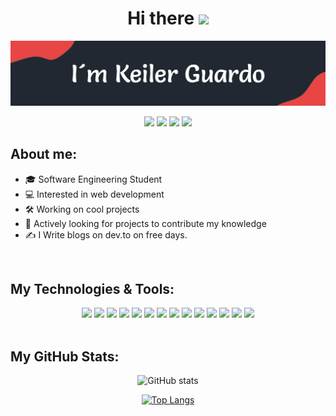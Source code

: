 <div align="center">
<h1>Hi there <img src="https://media.giphy.com/media/hvRJCLFzcasrR4ia7z/giphy.gif" width="25px"></h1>
<img src="https://raw.githubusercontent.com/Kelex21/kelex21/main/assets/images/header-1.png?raw=true">
</div>

<div align="center">

<a href="https://www.linkedin.com/in/keiler-guardo-herrera-b68769173/" target="_blank"><img src="https://shields.io/badge/linkedin-222831?logo=linkedin&style=flat-square&logoColor=E84545"></a>
<a href="https://twitter.com/KelexG21" target="_blank"><img src="https://shields.io/badge/Twitter-222831?logo=twitter&style=flat-square&logoColor=E84545"></a>
<a href="https://www.instagram.com/kelexg21" target="_blank"><img src="https://shields.io/badge/Instagram-222831?logo=instagram&style=flat-square&logoColor=E84545"></a>
<a href="https://dev.to/kelex21" target="_blank"><img src="https://shields.io/badge/Dev.to-222831?logo=dev.to&style=flat-square&logoColor=E84545"></a>

</div>

## About me:

- 🎓 Software Engineering Student
- 💻 Interested in web development
- 🛠️ Working on cool projects 
- 📡 Actively looking for projects to contribute my knowledge
- ✍️ I Write blogs on dev.to on free days.

<br />

## My Technologies & Tools:

<div align="center">

<img src="https://shields.io/badge/HTML-222831?logo=html5&style=flat-square&logoColor=E84545">
<img src="https://shields.io/badge/CSS-222831?logo=CSS3&style=flat-square&logoColor=E84545">
<img src="https://shields.io/badge/SCSS-222831?logo=Sass&style=flat-square&logoColor=E84545">
<img src="https://shields.io/badge/Javascript-222831?logo=javascript&style=flat-square&logoColor=E84545">
<img src="https://shields.io/badge/Dart-222831?logo=Dart&style=flat-square&logoColor=E84545">
<img src="https://shields.io/badge/Flutter-222831?logo=Flutter&style=flat-square&logoColor=E84545">
<img src="https://shields.io/badge/SQL-222831?logo=MySQL&style=flat-square&logoColor=E84545">
<img src="https://shields.io/badge/Linux-222831?logo=Linux&style=flat-square&logoColor=E84545">
<img src="https://shields.io/badge/Bash-222831?logo=GNU%20Bash&style=flat-square&logoColor=E84545">
<img src="https://shields.io/badge/Git-222831?logo=git&style=flat-square&logoColor=E84545">
<img src="https://shields.io/badge/GitHub-222831?logo=GitHub&style=flat-square&logoColor=E84545">
<img src="https://shields.io/badge/Markdown-222831?logo=Markdown&style=flat-square&logoColor=E84545">
<img src="https://shields.io/badge/Adobe%20XD-222831?logo=Adobe%20XD&style=flat-square&logoColor=E84545">
<img src="https://shields.io/badge/VS%20Code-222831?logo=Visual%20Studio%20Code&style=flat-square&logoColor=E84545">



</div>

<br />

## My GitHub Stats:

<div align="center">

![GitHub stats](https://github-readme-stats.vercel.app/api?username=Kelex21&show_icons=true&count_private=true&include_all_commits=false&hide_title=true&bg_color=222831&text_color=FFFFFF&icon_color=e84545&hide_border=false&theme=kacho_ga)

[![Top Langs](https://github-readme-stats.vercel.app/api/top-langs/?username=Kelex21&layout=compact&hide_title=true&langs_count=6&bg_color=222831&text_color=FFFFFF&hide_border=false)](https://github.com/anuraghazra/github-readme-stats)

</div>
